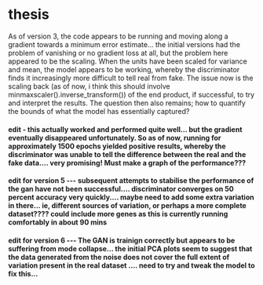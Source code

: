 # thesis

As of version 3, the code appears to be running and moving along a gradient towards a minimum error estimate... the initial versions had the problem of vanishing or no gradient loss at all, but the problem here appeared to be the scaling. When the units have been scaled for variance and mean, the model appears to be working, whereby the discriminator finds it increasingly more difficult to tell real from fake. The issue now is the scaling back (as of now, i think this should involve minmaxscaler().inverse_transform()) of the end product, if successful, to try and interpret the results. The question then also remains; how to quantify the bounds of what the model has essentially captured? 


#### edit - this actually worked and performed quite well... but the gradient eventually disappeared unfortunately. So as of now, running for approximately 1500 epochs yielded positive results, whereby the discriminator was unable to tell the difference between the real and the fake data.... very promising! Must make a graph of the performance??? 


#### edit for version 5 --- subsequent attempts to stabilise the performance of the gan have not been successful.... discriminator converges on 50 percent accuracy very quickly.... maybe need to add some extra variation in there... ie, different sources of variation, or perhaps a more complete dataset???? could include more genes as this is currently running comfortably in about 90 mins




#### edit for version 6 --- The GAN is trainign correctly but appears to be suffering from mode collapse... the initial PCA plots seem to suggest that the data generated from the noise does not cover the full extent of variation present in the real dataset .... need to try and tweak the model to fix this... 
